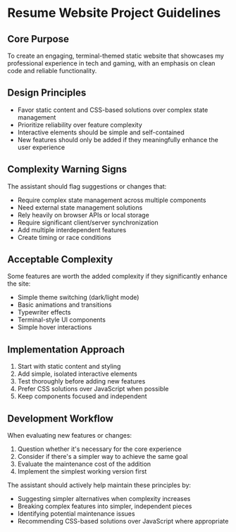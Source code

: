 # Resume Website Project Guidelines

## Core Purpose

To create an engaging, terminal-themed static website that showcases my professional experience in tech and gaming, with an emphasis on clean code and reliable functionality.

## Design Principles

- Favor static content and CSS-based solutions over complex state management
- Prioritize reliability over feature complexity
- Interactive elements should be simple and self-contained
- New features should only be added if they meaningfully enhance the user experience

## Complexity Warning Signs

The assistant should flag suggestions or changes that:

- Require complex state management across multiple components
- Need external state management solutions
- Rely heavily on browser APIs or local storage
- Require significant client/server synchronization
- Add multiple interdependent features
- Create timing or race conditions

## Acceptable Complexity

Some features are worth the added complexity if they significantly enhance the site:

- Simple theme switching (dark/light mode)
- Basic animations and transitions
- Typewriter effects
- Terminal-style UI components
- Simple hover interactions

## Implementation Approach

1. Start with static content and styling
2. Add simple, isolated interactive elements
3. Test thoroughly before adding new features
4. Prefer CSS solutions over JavaScript when possible
5. Keep components focused and independent

## Development Workflow

When evaluating new features or changes:

1. Question whether it's necessary for the core experience
2. Consider if there's a simpler way to achieve the same goal
3. Evaluate the maintenance cost of the addition
4. Implement the simplest working version first

The assistant should actively help maintain these principles by:

- Suggesting simpler alternatives when complexity increases
- Breaking complex features into simpler, independent pieces
- Identifying potential maintenance issues
- Recommending CSS-based solutions over JavaScript where appropriate
